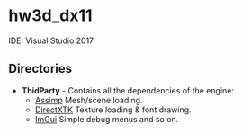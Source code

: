 # hw3d_dx11

IDE: Visual Studio 2017

## Directories
- **ThidParty** - Contains all the dependencies of the engine:
    - [Assimp](https://github.com/assimp/assimp)
        Mesh/scene loading.
    - [DirectXTK](https://github.com/Microsoft/DirectXTK)
        Texture loading & font drawing.
    - [ImGui](https://github.com/ocornut/imgui/)
        Simple debug menus and so on.
